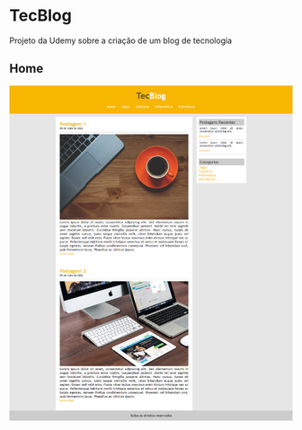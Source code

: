 # TecBlog
Projeto da Udemy sobre a criação de um blog de tecnologia
## Home
<img src="imagens/Tec-Blog-O-seu-Blog-de-Tecnologia.png">
